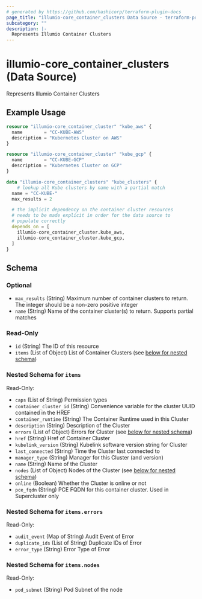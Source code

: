 ```yaml
---
# generated by https://github.com/hashicorp/terraform-plugin-docs
page_title: "illumio-core_container_clusters Data Source - terraform-provider-illumio-core"
subcategory: ""
description: |-
  Represents Illumio Container Clusters
---
```


# illumio-core_container_clusters (Data Source)

Represents Illumio Container Clusters

## Example Usage

```terraform
resource "illumio-core_container_cluster" "kube_aws" {
  name        = "CC-KUBE-AWS"
  description = "Kubernetes Cluster on AWS"
}

resource "illumio-core_container_cluster" "kube_gcp" {
  name        = "CC-KUBE-GCP"
  description = "Kubernetes Cluster on GCP"
}

data "illumio-core_container_clusters" "kube_clusters" {
	# lookup all Kube clusters by name with a partial match
  name = "CC-KUBE-"
  max_results = 2

  # the implicit dependency on the container cluster resources
  # needs to be made explicit in order for the data source to
  # populate correctly
  depends_on = [
    illumio-core_container_cluster.kube_aws,
    illumio-core_container_cluster.kube_gcp,
  ]
}
```

<!-- schema generated by tfplugindocs -->
## Schema

### Optional

- `max_results` (String) Maximum number of container clusters to return. The integer should be a non-zero positive integer
- `name` (String) Name of the container cluster(s) to return. Supports partial matches

### Read-Only

- `id` (String) The ID of this resource
- `items` (List of Object) List of Container Clusters (see [below for nested schema](#nestedatt--items))

<a id="nestedatt--items"></a>
### Nested Schema for `items`

Read-Only:

- `caps` (List of String) Permission types
- `container_cluster_id` (String) Convenience variable for the cluster UUID contained in the HREF
- `container_runtime` (String) The Container Runtime used in this Cluster
- `description` (String) Description of the Cluster
- `errors` (List of Object) Errors for Cluster (see [below for nested schema](#nestedobjatt--items--errors))
- `href` (String) Href of Container Cluster
- `kubelink_version` (String) Kubelink software version string for Cluster
- `last_connected` (String) Time the Cluster last connected to
- `manager_type` (String) Manager for this Cluster (and version)
- `name` (String) Name of the Cluster
- `nodes` (List of Object) Nodes of the Cluster (see [below for nested schema](#nestedobjatt--items--nodes))
- `online` (Boolean) Whether the Cluster is online or not
- `pce_fqdn` (String) PCE FQDN for this container cluster. Used in Supercluster only

<a id="nestedobjatt--items--errors"></a>
### Nested Schema for `items.errors`

Read-Only:

- `audit_event` (Map of String) Audit Event of Error
- `duplicate_ids` (List of String) Duplicate IDs of Error
- `error_type` (String) Error Type of Error


<a id="nestedobjatt--items--nodes"></a>
### Nested Schema for `items.nodes`

Read-Only:

- `pod_subnet` (String) Pod Subnet of the node


